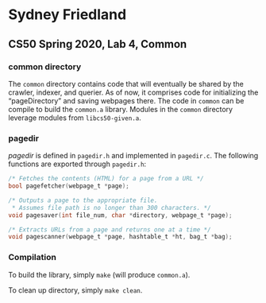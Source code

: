 # Sydney Friedland
## CS50 Spring 2020, Lab 4, Common

### common directory

The `common` directory contains code that will eventually be shared by the crawler, indexer, and querier. As of now, it comprises code for initializing the “pageDirectory” and saving webpages there. The code in `common` can be compile to build the `common.a` library. Modules in the `common` directory leverage modules from `libcs50-given.a`.

### pagedir

*pagedir* is defined in `pagedir.h` and implemented in `pagedir.c`. The following functions are exported through `pagedir.h`:

```c
/* Fetches the contents (HTML) for a page from a URL */
bool pagefetcher(webpage_t *page);

/* Outputs a page to the appropriate file.
 * Assumes file path is no longer than 300 characters. */
void pagesaver(int file_num, char *directory, webpage_t *page);

/* Extracts URLs from a page and returns one at a time */
void pagescanner(webpage_t *page, hashtable_t *ht, bag_t *bag);
```

### Compilation

To build the library, simply `make` (will produce `common.a`).

To clean up directory, simply `make clean`.